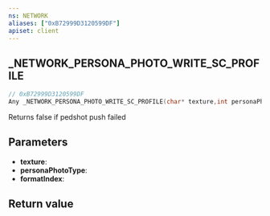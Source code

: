 ```yaml
---
ns: NETWORK
aliases: ["0xB72999D3120599DF"]
apiset: client
---
```

## _NETWORK_PERSONA_PHOTO_WRITE_SC_PROFILE

```c
// 0xB72999D3120599DF
Any _NETWORK_PERSONA_PHOTO_WRITE_SC_PROFILE(char* texture,int personaPhotoType,int formatIndex);
```

Returns false if pedshot push failed

## Parameters
* **texture**:
* **personaPhotoType**:
* **formatIndex**:

## Return value